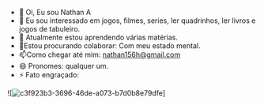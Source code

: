 - 👋 Oi, Eu sou Nathan A
- 👀 Eu sou interessado em jogos, filmes, series, ler quadrinhos, ler livros e jogos de tabuleiro.
- 🌱 Atualmente estou aprendendo várias matérias.
- 💞️Estou procurando colaborar: Com meu estado mental.
- 📫Como chegar até mim: nathan156h@gmail.com
- 😄 Pronomes: qualquer um.
- ⚡ Fato engraçado: 

<!---
Nat2224/Nat2224 is a ✨ special ✨ repository because its `README.md` (this file) appears on your GitHub profile.
You can click the Preview link to take a look at your changes.
--->
![![c3f923b3-3696-46de-a073-b7d0b8e79dfe](https://github.com/user-attachments/assets/98142644-d8fc-4e27-bea4-e110b6c097d0)]
